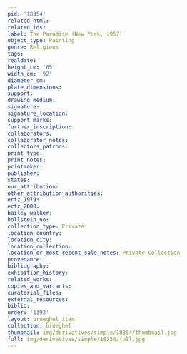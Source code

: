 ```yaml
---
pid: '18354'
related_html: 
related_ids: 
label: The Paradise (New York, 1957)
object_type: Painting
genre: Religious
tags: 
realdate: 
height_cm: '65'
width_cm: '92'
diameter_cm: 
plate_dimensions: 
support: 
drawing_medium: 
signature: 
signature_location: 
support_marks: 
further_inscription: 
collaborators: 
collaborator_notes: 
collectors_patrons: 
print_type: 
print_notes: 
printmaker: 
publisher: 
states: 
our_attribution: 
other_attribution_authorities: 
ertz_1979: 
ertz_2008: 
bailey_walker: 
hollstein_no: 
collection_type: Private
location_country: 
location_city: 
location_collection: 
location_or_most_recent_sale_notes: Private Collection
provenance: 
bibliography: 
exhibition_history: 
related_works: 
copies_and_variants: 
curatorial_files: 
external_resources: 
biblio: 
order: '1392'
layout: brueghel_item
collection: brueghel
thumbnail: img/derivatives/simple/18354/thumbnail.jpg
full: img/derivatives/simple/18354/full.jpg
---
```

